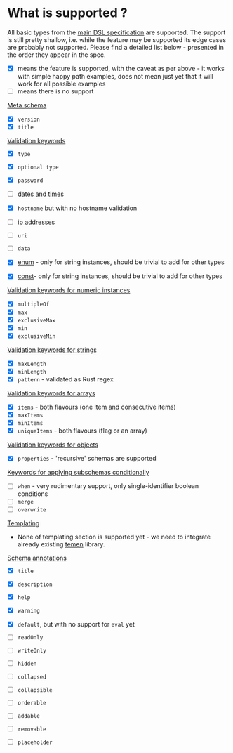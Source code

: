 # What is supported ?

All basic types from the [main DSL specification](https://github.com/balena-io/balena/blob/832f5551127dd8e1e82fa082bea97fc4db81c3ce/specs/configuration-dsl.md) are supported.
The support is still pretty shallow, i.e. while the feature may be supported its edge cases are probably not supported.
Please find a detailed list below - presented in the order they appear in the spec.

* [X] means the feature is supported, with the caveat as per above - it works with simple happy path examples, does not mean just yet that it will work for all possible examples
* [ ] means there is no support

[Meta schema](https://github.com/balena-io/balena/blob/832f5551127dd8e1e82fa082bea97fc4db81c3ce/specs/configuration-dsl.md#meta-schema)
* [X] `version`
* [X] `title`

[Validation keywords](https://github.com/balena-io/balena/blob/832f5551127dd8e1e82fa082bea97fc4db81c3ce/specs/configuration-dsl.md#validation-keywords)

* [X] `type`
* [X] `optional type`
* [X] `password`
* [ ] [dates and times](https://github.com/balena-io/balena/blob/832f5551127dd8e1e82fa082bea97fc4db81c3ce/specs/configuration-dsl.md#dates-and-times)
* [X] `hostname` but with no hostname validation
* [ ] [ip addresses](https://github.com/balena-io/balena/blob/832f5551127dd8e1e82fa082bea97fc4db81c3ce/specs/configuration-dsl.md#ip-addresses)
* [ ] `uri`
* [ ] `data`

* [X] [enum](https://github.com/balena-io/balena/blob/832f5551127dd8e1e82fa082bea97fc4db81c3ce/specs/configuration-dsl.md#enum) - only for string instances, should be trivial to add for other types
* [X] [const](https://github.com/balena-io/balena/blob/832f5551127dd8e1e82fa082bea97fc4db81c3ce/specs/configuration-dsl.md#const)- only for string instances, should be trivial to add for other types

[Validation keywords for numeric instances](https://github.com/balena-io/balena/blob/832f5551127dd8e1e82fa082bea97fc4db81c3ce/specs/configuration-dsl.md#validation-keywords-for-numeric-instances-number-and-integer)
* [X] `multipleOf`
* [X] `max`
* [X] `exclusiveMax`
* [X] `min`
* [X] `exclusiveMin`

[Validation keywords for strings](https://github.com/balena-io/balena/blob/832f5551127dd8e1e82fa082bea97fc4db81c3ce/specs/configuration-dsl.md#validation-keywords-for-strings)
* [X] `maxLength`
* [X] `minLength`
* [X] `pattern` - validated as Rust regex

[Validation keywords for arrays](https://github.com/balena-io/balena/blob/832f5551127dd8e1e82fa082bea97fc4db81c3ce/specs/configuration-dsl.md#validation-keywords-for-arrays)
* [X] `items` - both flavours (one item and consecutive items)
* [X] `maxItems`
* [X] `minItems`
* [X] `uniqueItems` - both flavours (flag or an array)

[Validation keywords for objects](https://github.com/balena-io/balena/blob/832f5551127dd8e1e82fa082bea97fc4db81c3ce/specs/configuration-dsl.md#validation-keywords-for-objects)
* [X] `properties` - 'recursive' schemas are supported

[Keywords for applying subschemas conditionally](https://github.com/balena-io/balena/blob/832f5551127dd8e1e82fa082bea97fc4db81c3ce/specs/configuration-dsl.md#keywords-for-applying-subschemas-conditionally)
* [ ] `when` - very rudimentary support, only single-identifier boolean conditions
* [ ] `merge`
* [ ] `overwrite`

[Templating](https://github.com/balena-io/balena/blob/832f5551127dd8e1e82fa082bea97fc4db81c3ce/specs/configuration-dsl.md#templating)
* None of templating section is supported yet - we need to integrate already existing [temen](https://github.com/balena-io-modules/balena-temen) library.

[Schema annotations](https://github.com/balena-io/balena/blob/832f5551127dd8e1e82fa082bea97fc4db81c3ce/specs/configuration-dsl.md#schema-annotations)
* [X] `title`
* [X] `description`
* [X] `help`
* [X] `warning`
* [X] `default`, but with no support for `eval` yet
* [ ] `readOnly`
* [ ] `writeOnly`
* [ ] `hidden`
* [ ] `collapsed`
* [ ] `collapsible`
* [ ] `orderable`
* [ ] `addable`
* [ ] `removable`
* [ ] `placeholder`


